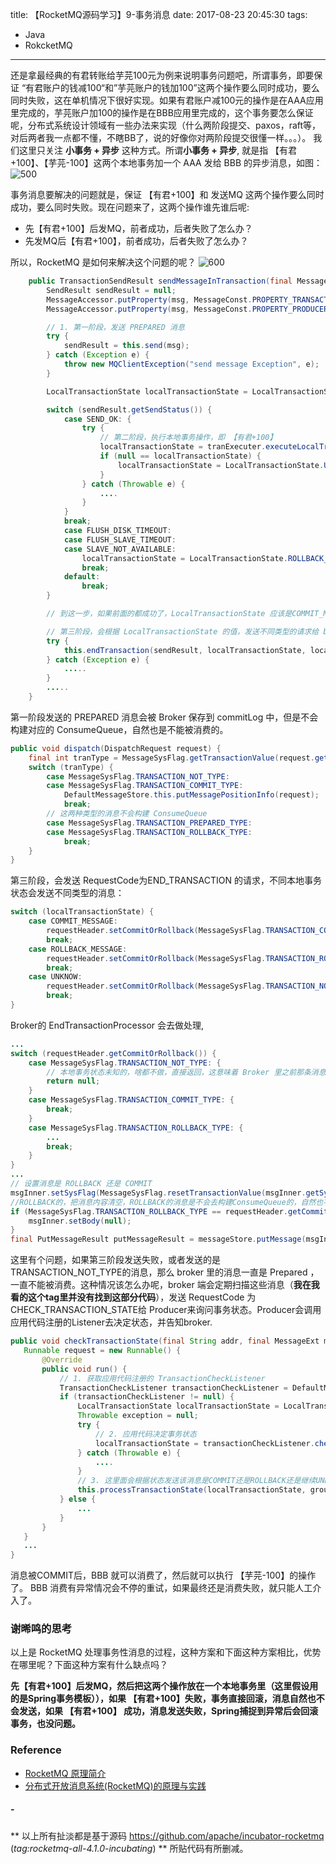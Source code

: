 title: 【RocketMQ源码学习】9-事务消息
date: 2017-08-23 20:45:30
tags:
- Java
- RokcketMQ
---
还是拿最经典的有君转账给芋芫100元为例来说明事务问题吧，所谓事务，即要保证 “有君账户的钱减100“和”芋芫账户的钱加100”这两个操作要么同时成功，要么同时失败，这在单机情况下很好实现。如果有君账户减100元的操作是在AAA应用里完成的，芋芫账户加100的操作是在BBB应用里完成的，这个事务要怎么保证呢，分布式系统设计领域有一些办法来实现（什么两阶段提交、paxos，raft等，对后两者我一点都不懂，不瞎BB了，说的好像你对两阶段提交很懂一样。。。）。 
我们这里只关注 **小事务 + 异步** 这种方式。所谓**小事务 + 异步**, 就是指 【有君+100】、【芋芫-100】这两个本地事务加一个 AAA 发给 BBB 的异步消息，如图：
![500](/images/【RocketMQ源码学习】9-事务消息_1.png)
<!--more-->
事务消息要解决的问题就是，保证 【有君+100】和 发送MQ 这两个操作要么同时成功，要么同时失败。现在问题来了，这两个操作谁先谁后呢:
* 先【有君+100】后发MQ，前者成功，后者失败了怎么办？
* 先发MQ后【有君+100】，前者成功，后者失败了怎么办？

所以，RocketMQ 是如何来解决这个问题的呢？ 
![600](/images/【RocketMQ源码学习】9-事务消息_2.png)

```java
    public TransactionSendResult sendMessageInTransaction(final Message msg, final LocalTransactionExecuter tranExecuter, final Object arg){
        SendResult sendResult = null;
        MessageAccessor.putProperty(msg, MessageConst.PROPERTY_TRANSACTION_PREPARED, "true");
        MessageAccessor.putProperty(msg, MessageConst.PROPERTY_PRODUCER_GROUP, this.defaultMQProducer.getProducerGroup());

        // 1. 第一阶段，发送 PREPARED 消息
        try {
            sendResult = this.send(msg);
        } catch (Exception e) {
            throw new MQClientException("send message Exception", e);
        }

        LocalTransactionState localTransactionState = LocalTransactionState.UNKNOW;

        switch (sendResult.getSendStatus()) {
            case SEND_OK: {
                try {
                    // 第二阶段，执行本地事务操作，即 【有君+100】
                    localTransactionState = tranExecuter.executeLocalTransactionBranch(msg, arg);
                    if (null == localTransactionState) {
                        localTransactionState = LocalTransactionState.UNKNOW;
                    }
                } catch (Throwable e) {
                    ....
                }
            }
            break;
            case FLUSH_DISK_TIMEOUT:
            case FLUSH_SLAVE_TIMEOUT:
            case SLAVE_NOT_AVAILABLE:
                localTransactionState = LocalTransactionState.ROLLBACK_MESSAGE;
                break;
            default:
                break;
        }

        // 到这一步，如果前面的都成功了，LocalTransactionState 应该是COMMIT_MESSAGE, 否则应该是 ROLLBACK_MESSAGE 或 UNKNOWN

        // 第三阶段，会根据 LocalTransactionState 的值，发送不同类型的请求给 broker 去确认第一阶段发的消息。
        try {
            this.endTransaction(sendResult, localTransactionState, localException);
        } catch (Exception e) {
            .....
        }
        .....
    }
```
第一阶段发送的 PREPARED 消息会被 Broker 保存到 commitLog 中，但是不会构建对应的 ConsumeQueue，自然也是不能被消费的。
```java
public void dispatch(DispatchRequest request) {
    final int tranType = MessageSysFlag.getTransactionValue(request.getSysFlag());
    switch (tranType) {
        case MessageSysFlag.TRANSACTION_NOT_TYPE:
        case MessageSysFlag.TRANSACTION_COMMIT_TYPE:
            DefaultMessageStore.this.putMessagePositionInfo(request);
            break;
        // 这两种类型的消息不会构建 ConsumeQueue    
        case MessageSysFlag.TRANSACTION_PREPARED_TYPE:
        case MessageSysFlag.TRANSACTION_ROLLBACK_TYPE:
            break;
    }
}
```

第三阶段，会发送 RequestCode为END_TRANSACTION 的请求，不同本地事务状态会发送不同类型的消息：
```java
switch (localTransactionState) {
    case COMMIT_MESSAGE:
        requestHeader.setCommitOrRollback(MessageSysFlag.TRANSACTION_COMMIT_TYPE);
        break;
    case ROLLBACK_MESSAGE:
        requestHeader.setCommitOrRollback(MessageSysFlag.TRANSACTION_ROLLBACK_TYPE);
        break;
    case UNKNOW:
        requestHeader.setCommitOrRollback(MessageSysFlag.TRANSACTION_NOT_TYPE);
        break;
}
```
Broker的 EndTransactionProcessor 会去做处理,

```java
...
switch (requestHeader.getCommitOrRollback()) {
    case MessageSysFlag.TRANSACTION_NOT_TYPE: {
        // 本地事务状态未知的，啥都不做，直接返回，这意味着 Broker 里之前那条消息一直是 PREPARED 状态
        return null;
    }
    case MessageSysFlag.TRANSACTION_COMMIT_TYPE: {
        break;
    }
    case MessageSysFlag.TRANSACTION_ROLLBACK_TYPE: {
        ...
        break;
    }
}
...
// 设置消息是 ROLLBACK 还是 COMMIT
msgInner.setSysFlag(MessageSysFlag.resetTransactionValue(msgInner.getSysFlag(), requestHeader.getCommitOrRollback()));
//ROLLBACK的，把消息内容清空，ROLLBACK的消息是不会去构建ConsumeQueue的，自然也不会被消费
if (MessageSysFlag.TRANSACTION_ROLLBACK_TYPE == requestHeader.getCommitOrRollback()) {
    msgInner.setBody(null);
}
final PutMessageResult putMessageResult = messageStore.putMessage(msgInner);

```

这里有个问题，如果第三阶段发送失败，或者发送的是TRANSACTION_NOT_TYPE的消息，那么 broker 里的消息一直是 Prepared ，一直不能被消费。这种情况该怎么办呢，broker 端会定期扫描这些消息（**我在我看的这个tag里并没有找到这部分代码**），发送 RequestCode 为CHECK_TRANSACTION_STATE给 Producer来询问事务状态。Producer会调用应用代码注册的Listener去决定状态，并告知broker.
```java
public void checkTransactionState(final String addr, final MessageExt msg, final CheckTransactionStateRequestHeader header) {
   Runnable request = new Runnable() {
       @Override
       public void run() {
           // 1. 获取应用代码注册的 TransactionCheckListener
           TransactionCheckListener transactionCheckListener = DefaultMQProducerImpl.this.checkListener();
           if (transactionCheckListener != null) {
               LocalTransactionState localTransactionState = LocalTransactionState.UNKNOW;
               Throwable exception = null;
               try {
                   // 2. 应用代码决定事务状态
                   localTransactionState = transactionCheckListener.checkLocalTransactionState(message);
               } catch (Throwable e) {
                   ....
               }
               // 3. 这里面会根据状态发送该消息是COMMIT还是ROLLBACK还是继续UNKONWN
               this.processTransactionState(localTransactionState, group, exception);
           } else {
               ...
           }
       }
   }
   ...
}
```

消息被COMMIT后，BBB 就可以消费了，然后就可以执行 【芋芫-100】的操作了。 BBB 消费有异常情况会不停的重试，如果最终还是消费失败，就只能人工介入了。

### **谢晞鸣的思考**
以上是 RocketMQ 处理事务性消息的过程，这种方案和下面这种方案相比，优势在哪里呢？下面这种方案有什么缺点吗？

 **先【有君+100】后发MQ，然后把这两个操作放在一个本地事务里（这里假设用的是Spring事务模板）），如果 【有君+100】失败，事务直接回滚，消息自然也不会发送，如果 【有君+100】 成功，消息发送失败，Spring捕捉到异常后会回滚事务，也没问题。**



### **Reference**
* [RocketMQ 原理简介](http://alibaba.github.io/RocketMQ-docs/document/design/RocketMQ_design.pdf)
* [分布式开放消息系统(RocketMQ)的原理与实践](http://www.jianshu.com/p/453c6e7ff81c)

##### -
** 以上所有扯淡都是基于源码 https://github.com/apache/incubator-rocketmq (*tag:rocketmq-all-4.1.0-incubating*)  ** 所贴代码有所删减。

<style>
img[title="200"] {
  width:200px;
  display: block;
}

img[title="300"] {
  width:300px;
  width:300px;
  display: block;
}
img[title="500"] {
  width:500px;
  display: block;
}
img[title="600"] {
  width:600px;
  display: block;
}
</style>
